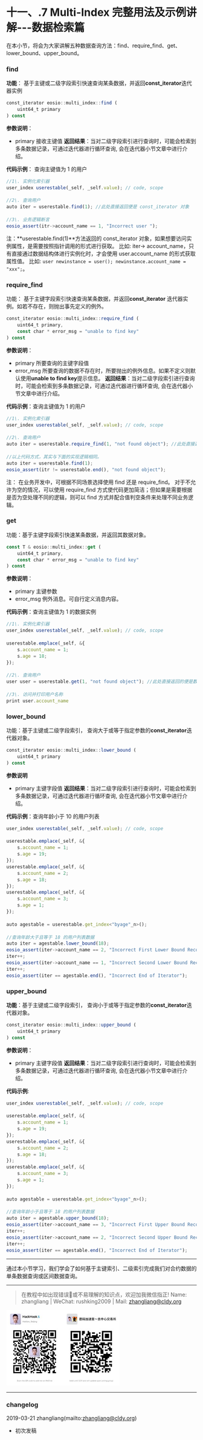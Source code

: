 # 十一、.7 Multi-Index 完整用法及示例讲解---数据检索篇

在本小节，将会为大家讲解五种数据查询方法：find、require_find、get、lower_bound、upper_bound。

### find

**功能**： 基于主键或二级字段索引快速查询某条数据，并返回**const_iterator**迭代器实例

```js
const_iterator eosio::multi_index::find (
    uint64_t primary
) const
```

**参数说明**：

*   primary 接收主键值 **返回结果**：当对二级字段索引进行查询时，可能会检索到多条数据记录，可通过迭代器进行循环查询, 会在迭代器小节文章中进行介绍。

**代码示例**： 查询主键值为 1 的用户

```js
//1\. 实例化索引器
user_index userestable(_self, _self.value); // code, scope

//2\. 查询用户
auto iter = userestable.find(1); //此处直接返回便是 const_iterator 对象

//3\. 业务逻辑断言
eosio_assert(itr->account_name == 1, "Incorrect user ");
```

注：**userestable.find(1)**方法返回的 const_iterator 对象，如果想要访问实例属性，是需要按照指针调用的形式进行获取。 比如: iter-> account_name，只有直接通过数据结构体进行实例化时，才会使用 user.account_name 的形式获取属性值。 比如: `user newinstance = user(); newinstance.account_name = "xxx";`。

### require_find

功能： 基于主键字段索引快速查询某条数据，并返回**const_iterator** 迭代器实例。如若不存在，则抛出事先定义的例外。

```js
const_iterator eosio::multi_index::require_find (
    uint64_t primary,
    const char * error_msg = "unable to find key"
) const
```

**参数说明**：

*   primary
    所要查询的主键字段值
*   error_msg
    所要查询的数据不存在时，所要抛出的例外信息。如果不定义则默认使用**unable to find key**提示信息。 **返回结果**：当对二级字段索引进行查询时，可能会检索到多条数据记录，可通过迭代器进行循环查询, 会在迭代器小节文章中进行介绍。

**代码示例**：查询主键值为 1 的用户

```js
//1\. 实例化索引器
user_index userestable(_self, _self.value); // code, scope

//2\. 查询用户
auto iter = userestable.require_find(1, "not found object"); //此处直接返回便是 const_iterator 对象

//以上代码方式，其实与下面的实现逻辑相同。
auto iter = userestable.find(1);
eosio_assert(itr != userestable.end(), "not found object");
```

注： 在业务开发中，可根据不同场景选择使用 find 还是 require_find。 对于不允许为空的情况，可以使用 require_find 方式使代码更加简洁；但如果是需要根据是否为空处理不同的逻辑，则可以 find 方式并配合值判空条件来处理不同业务逻辑。

### get

功能：基于主键字段索引快速某条数据，并返回其数据对象。

```js
const T & eosio::multi_index::get (
    uint64_t primary,
    const char * error_msg = "unable to find key"
) const
```

**参数说明**：

*   primary 主键参数
*   error_msg 例外消息。可自行定义消息内容。

**代码示例**：查询主键值为 1 的数据实例

```js
//1\. 实例化索引器
user_index userestable(_self, _self.value); // code, scope

userestable.emplace(_self, &{
    s.account_name = 1;
    s.age = 18;
});

//2\. 查询用户
user user = userestable.get(1, "not found object"); //此处直接返回的便是数据结构体实例本身。

//3\. 访问并打印用户名称
print user.account_name 
```

### lower_bound

功能：基于主键或二级字段索引， 查询大于或等于指定参数的**const_iterator**迭代器对象。

```js
const_iterator eosio::multi_index::lower_bound (
    uint64_t primary
) const
```

**参数说明**

*   primary
    主键字段值 **返回结果**：当对二级字段索引进行查询时，可能会检索到多条数据记录，可通过迭代器进行循环查询, 会在迭代器小节文章中进行介绍。

**代码示例**：查询年龄小于 10 的用户列表

```js
user_index userestable(_self, _self.value); // code, scope

userestable.emplace(_self, &{
    s.account_name = 1;
    s.age = 19;
});
userestable.emplace(_self, &{
    s.account_name = 2;
    s.age = 18;
});
userestable.emplace(_self, &{
    s.account_name = 3;
    s.age = 1;
});

auto agestable = userestable.get_index<"byage"_n>();

//查询年龄大于且等于 18 的用户列表数据
auto iter = agestable.lower_bound(18);
eosio_assert(iter->account_name == 2, "Incorrect First Lower Bound Record ");
iter++;
eosio_assert(iter->account_name == 1, "Incorrect Second Lower Bound Record");
iter++;
eosio_assert(iter == agestable.end(), "Incorrect End of Iterator"); 
```

### upper_bound

**功能**：基于主键或二级字段索引， 查询小于或等于指定参数的**const_iterator**迭代器对象。

```js
const_iterator eosio::multi_index::upper_bound (
    uint64_t primary
) const
```

**参数说明**：

*   primary
    主键字段值 **返回结果**：当对二级字段索引进行查询时，可能会检索到多条数据记录，可通过迭代器进行循环查询, 会在迭代器小节文章中进行介绍。

**代码示例**:

```js
user_index userestable(_self, _self.value); // code, scope

userestable.emplace(_self, &{
    s.account_name = 1;
    s.age = 19;
});
userestable.emplace(_self, &{
    s.account_name = 2;
    s.age = 18;
});
userestable.emplace(_self, &{
    s.account_name = 3;
    s.age = 1;
});

auto agestable = userestable.get_index<"byage"_n>();

//查询年龄小于且等于 18 的用户列表数据
auto iter = agestable.upper_bound(18);
eosio_assert(iter->account_name == 3, "Incorrect First Upper Bound Record ");
iter++;
eosio_assert(iter->account_name == 2, "Incorrect Second Upper Bound Record");
iter++;
eosio_assert(iter == agestable.end(), "Incorrect End of Iterator"); 
```

* * *

通过本小节学习，我们学会了如何基于主键索引、二级索引完成我们对合约数据的单条数据查询或区间数据查询。

* * *

> 在教程中如出现错误🐛或不易理解的知识点，欢迎加我微信指正! Name: zhangliang | WeChat: rushking2009 | Mail: zhangliang@cldy.org

![](img/9c507c40d372f5692d061c802a44deb2.jpg)![](img/aab6c923225b0a35b6580de17534641d.jpg)

* * *

### **changelog**

2019-03-21 zhangliang(mailto:zhangliang@cldy.org)

*   初次发稿